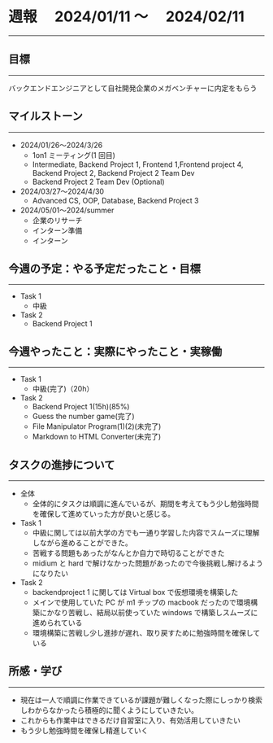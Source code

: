 # 週報　 2024/01/11 〜　 2024/02/11

---

## 目標

---

バックエンドエンジニアとして自社開発企業のメガベンチャーに内定をもらう

## マイルストーン

---

- 2024/01/26〜2024/3/26
  - 1on1 ミーティング(1 回目)
  - Intermediate, Backend Project 1, Frontend 1,Frontend project 4, Backend Project 2, Backend Project 2 Team Dev
  - Backend Project 2 Team Dev (Optional)
- 2024/03/27〜2024/4/30
  - Advanced CS, OOP, Database, Backend Project 3
- 2024/05/01〜2024/summer
  - 企業のリサーチ
  - インターン準備
  - インターン

## 今週の予定：やる予定だったこと・目標

---

- Task 1
  - 中級
- Task 2
  - Backend Project 1

## 今週やったこと：実際にやったこと・実稼働

---

- Task 1
  - 中級(完了)（20h）
- Task 2
  - Backend Project 1(15h)(85%)
  - Guess the number game(完了)
  - File Manipulator Program(1)(2)(未完了)
  - Markdown to HTML Converter(未完了)

## タスクの進捗について

---

- 全体
  - 全体的にタスクは順調に進んでいるが、期間を考えてもう少し勉強時間を確保して進めていった方が良いと感じる。
- Task 1
  - 中級に関しては以前大学の方でも一通り学習した内容でスムーズに理解しながら進めることができた。
  - 苦戦する問題もあったがなんとか自力で時切ることができた
  - midium と hard で解けなかった問題があったので今後挑戦し解けるようになりたい
- Task 2
  - backendproject 1 に関しては Virtual box で仮想環境を構築した
  - メインで使用していた PC が m1 チップの macbook だったので環境構築にかなり苦戦し、結局以前使っていた windows で構築しスムーズに進められている
  - 環境構築に苦戦し少し進捗が遅れ、取り戻すために勉強時間を確保している

## 所感・学び

---

- 現在は一人で順調に作業できているが課題が難しくなった際にしっかり検索しわからなかったら積極的に聞くようにしていきたい。
- これからも作業中はできるだけ自習室に入り、有効活用していきたい
- もう少し勉強時間を確保し精進していく
